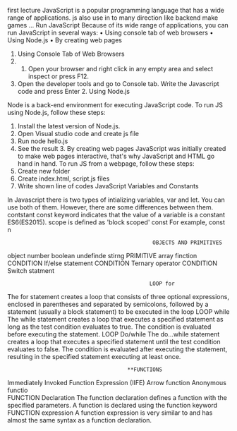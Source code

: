 first lecture
JavaScript is a popular programming 
language that has a wide range of 
applications.
js also use in to many direction like backend make games ...
                                                            Run JavaScript 
Because of its wide range of 
applications, you can run 
JavaScript in several ways:
• Using console tab of web browsers
• Using Node.js
• By creating web pages
1. Using Console Tab of Web Browsers
2.  1. Open your browser and right click in any empty area and select inspect or press F12.
3. Open the developer tools and go to Console tab. Write the Javascript code and press Enter
                                                          2. Using Node.js
                                                        
Node is a back-end environment for executing JavaScript 
code. To run JS using Node.js, follow these steps:
1. Install the latest version of Node.js.
2. Open Visual studio code and create js file
3. Run node hello.js
4. See the result
                                                          3. By creating web pages
JavaScript was initially created to make web pages 
interactive, that's why JavaScript and HTML go hand in 
hand. To run JS from a webpage, follow these steps:
1. Create new folder 
2. Create index.html, script.js files
3. Write shown line of codes
                                                       JavaScript Variables and Constants
                                                       
In Javascript there is two types of intializing variables, var and let. You can use both of them.
However, there are some differences between them. 
                                                       contstant
const keyword indicates that
the value of a variable is a 
constant ES6(ES2015).
scope is defined as 
'block scoped'
const
For example, const n

                                                  OBJECTS AND PRIMITIVES
object 
number boolean
undefinde
stirng
                                                    PRIMITIVE
array
finction
                                                 CONDITION If/else statement
                                                 CONDITION Ternary operator
                                                 CONDITION Switch statment
                                                 
                                                 
                                                 
                                                 
                                                 LOOP for
The for statement creates a loop that
consists of three optional expressions, 
enclosed in parentheses and separated by
semicolons, followed by a statement
(usually a block statement) to be
executed in the loop
                                              LOOP while
The while statement creates a loop that
executes a specified statement as long as
the test condition evaluates to true. The 
condition is evaluated before executing the
statement.
                                            LOOP Do/while
The do...while statement creates a loop
that executes a specified statement until
the test condition evaluates to false. The 
condition is evaluated after executing
the statement, resulting in the specified
statement executing at least once.

                                          **FUNCTIONS
Immediately Invoked 
Function Expression
(IIFE)
Arrow function
Anonymous functio                                
                                            FUNCTION Declaration
The function declaration defines a 
function with the specified
parameters. A function is declared 
using the function keyword
                                           FUNCTION expression
A function expression is very
similar to and has almost the
same syntax as a function
declaration.
                                          
